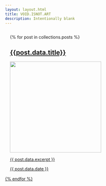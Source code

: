 ```yaml
---
layout: layout.html
title: VOID.ISNOT.ART
description: Intentionally blank
---
```


<div style="padding: 16px; max-width: 600px; margin: auto">
{% for post in collections.posts %}
<a href="{{post.data.page.url}}" class="post">
    <h2>{{post.data.title}}</h2>
    <img src="{{post.data.image}}" width="300">
    <p>{{ post.data.excerpt }}</p>
    <time datetime="{{ post.data.date }}">{{ post.data.date }}</time>
</div>
{% endfor %}